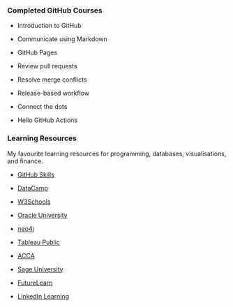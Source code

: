 ### Completed GitHub Courses

-	Introduction to GitHub

-	Communicate using Markdown

-	GitHub Pages

-	Review pull requests

-	Resolve merge conflicts

-	Release-based workflow

-	Connect the dots

-	Hello GitHub Actions


### Learning Resources

My favourite learning resources for programming, databases, visualisations, and finance.

-	[GitHub Skills](https://skills.github.com/)

-	[DataCamp](https://www.datacamp.com/)

-	[W3Schools](https://www.w3schools.com)

-	[Oracle University](https://mylearn.oracle.com/ou/home)

-	[neo4j](https://graphacademy.neo4j.com/)

-	[Tableau Public](https://public.tableau.com/app/discover)

-	[ACCA](https://www.accaglobal.com)

-	[Sage University](https://sageu.com/access/su/home.html)

-	[FutureLearn](https://www.futurelearn.com/)

-	[LinkedIn Learning](https://www.linkedin.com/learning)
